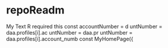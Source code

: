 # repoReadm
My Text R
    required this
        const accountNumber = d
untNumber = daa.profiles[i].ac
untNumber = daa.pr
untNumber = daa.profiles[i].account_numb
  const MyHomePage({

